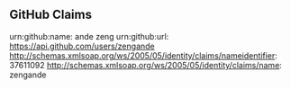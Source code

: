## GitHub Claims
urn:github:name: ande zeng
urn:github:url: https://api.github.com/users/zengande
http://schemas.xmlsoap.org/ws/2005/05/identity/claims/nameidentifier: 37611092
http://schemas.xmlsoap.org/ws/2005/05/identity/claims/name: zengande